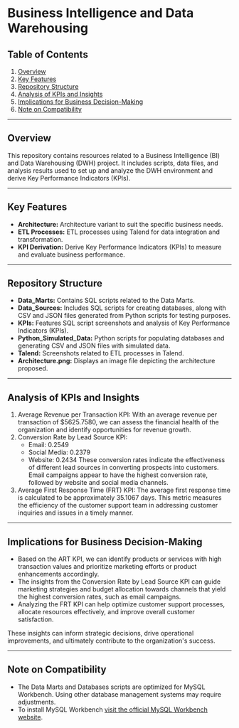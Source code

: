 # Business Intelligence and Data Warehousing

## Table of Contents

1. [Overview](#Overview)
2. [Key Features](#Key-Features)
3. [Repository Structure](#Repository-Structure)
4. [Analysis of KPIs and Insights](#Analysis-of-KPIs-and-Insights)
5. [Implications for Business Decision-Making](#Implications-for-Business-Decision-Making)
6. [Note on Compatibility](#Note-on-Compatibility)

---

## Overview

This repository contains resources related to a Business Intelligence (BI) and Data Warehousing (DWH) project. It includes scripts, data files, and analysis results used to set up and analyze the DWH environment and derive Key Performance Indicators (KPIs).

---

## Key Features

- **Architecture:** Architecture variant to suit the specific business needs.
- **ETL Processes:** ETL processes using Talend for data integration and transformation.
- **KPI Derivation:** Derive Key Performance Indicators (KPIs) to measure and evaluate business performance.

---

## Repository Structure

- **Data_Marts:** Contains SQL scripts related to the Data Marts.
- **Data_Sources:** Includes SQL scripts for creating databases, along with CSV and JSON files generated from Python scripts for testing purposes.
- **KPIs:** Features SQL script screenshots and analysis of Key Performance Indicators (KPIs).
- **Python_Simulated_Data:** Python scripts for populating databases and generating CSV and JSON files with simulated data.
- **Talend:** Screenshots related to ETL processes in Talend.
- **Architecture.png:** Displays an image file depicting the architecture proposed.

---

## Analysis of KPIs and Insights
1. Average Revenue per Transaction KPI: With an average revenue per transaction of $5625.7580, we can assess the financial health of the organization and identify opportunities for revenue growth.
2. Conversion Rate by Lead Source KPI:
   - Email: 0.2549
   - Social Media: 0.2379
   - Website: 0.2434
   These conversion rates indicate the effectiveness of different lead sources in converting prospects into customers. Email campaigns appear to have the highest conversion rate, followed by website and social media channels.
3. Average First Response Time (FRT) KPI: The average first response time is calculated to be approximately 35.1067 days. This metric measures the efficiency of the customer support team in addressing customer inquiries and issues in a timely manner.

---

## Implications for Business Decision-Making
- Based on the ART KPI, we can identify products or services with high transaction values and prioritize marketing efforts or product enhancements accordingly.
- The insights from the Conversion Rate by Lead Source KPI can guide marketing strategies and budget allocation towards channels that yield the highest conversion rates, such as email campaigns.
- Analyzing the FRT KPI can help optimize customer support processes, allocate resources effectively, and improve overall customer satisfaction.

These insights can inform strategic decisions, drive operational improvements, and ultimately contribute to the organization's success.

---

## Note on Compatibility

- The Data Marts and Databases scripts are optimized for MySQL Workbench. Using other database management systems may require adjustments.
- To install MySQL Workbench [visit the official MySQL Workbench website](https://www.mysql.com/products/workbench/).
